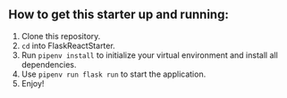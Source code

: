 ## How to get this starter up and running:
1. Clone this repository.
2. ```cd``` into FlaskReactStarter.
3. Run ```pipenv install``` to initialize your virtual environment and install all dependencies.
4. Use ```pipenv run flask run``` to start the application.
5. Enjoy!
